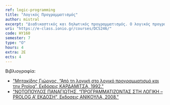 ```yaml
---
ref: logic-programming
title: "Λογικός Προγραμματισμός"
author: mistral
excerpt: "Διαδικαστικός και δηλωτικός προγραμματισμός. Ο λογικός προγραμματισμός (logic programming) ως προγραμματισμός με βάση την Κατηγορηματική Λογική (predicate logic). Προτασιακή Λογική. Σύνταξη και σημασιολογία. Λογική Συνεπαγωγή. Πίνακες Αληθείας και Αποδεικτικές Μέθοδοι στην Προτασιακή Λογική. Αξιωματικά σχήματα και η έννοια της αποδειξιμότητας. Ορθότητα και πληρότητα. Μέθοδος της Επίλυσης στην Προτασιακή Λογική και στρατηγικές αναζήτησης. Σύνταξη και σημασιολογία της Κατηγορηματικής Λογικής. Μέθοδος Herbrand. Αποδεικτικές μέθοδοι της Κατηγορηματικής Λογικής. Ενοποίηση και Επίλυση στην Κατηγορηματική Λογική. Προτάσεις Horn. Η γλώσσα προγραμματισμού Prolog. Σύνταξη προγραμμάτων. Λίστες, τελεστές και αριθμητική. Έλεγχος οπισθοδρόμησης. Άρνηση στην Prolog. Ενσωματωμένα κατηγορήματα. Χειρισμός δομών δεδομένων. Απλές εφαρμογές της Prolog σε προβλήματα αναζήτησης, συμβολική επεξεργασία και κατανόηση φυσικής γλώσσας."
uri: "https://e-class.ionio.gr/courses/DCS246/"
code: ΗΥ160
semester: 7 
type: "Ο"
hours: 4
extra: 2E
ects: 4
---
```



Βιβλιογραφία: 
  - ["Μητακίδης Γιώργος, “Από τη λογική στο λογικό προγραμματισμό και την Prolog”, Εκδόσεις ΚΑΡΔΑΜΙΤΣΑ, 1992."](https://service.eudoxus.gr/search/#a/id:24354/0)
  - ["ΝΟΤΟΠΟΥΛΟΣ ΠΑΝΑΓΙΩΤΗΣ, “ΠΡΟΓΡΑΜΜΑΤΙΖΟΝΤΑΣ ΣΤΗ ΛΟΓΙΚΗ – PROLOG Α’ ΕΚΔΟΣΗ”, Εκδοσεις ΑΝΙΚΟΥΛΑ, 2008."](https://service.eudoxus.gr/search/#a/id:5417/0)
  

